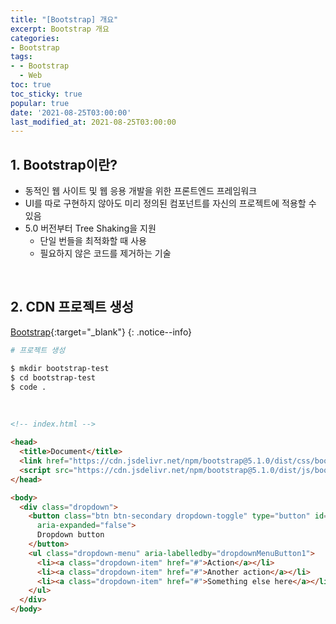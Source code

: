 ```yaml
---
title: "[Bootstrap] 개요"
excerpt: Bootstrap 개요
categories:
- Bootstrap
tags:
- - Bootstrap
  - Web
toc: true
toc_sticky: true
popular: true
date: '2021-08-25T03:00:00'
last_modified_at: 2021-08-25T03:00:00
---
```


## 1. Bootstrap이란?

- 동적인 웹 사이트 및 웹 응용 개발을 위한 프론트엔드 프레임워크
- UI를 따로 구현하지 않아도 미리 정의된 컴포넌트를 자신의 프로젝트에 적용할 수 있음
- 5.0 버전부터 Tree Shaking을 지원
    - 단일 번들을 최적화할 때 사용
    - 필요하지 않은 코드를 제거하는 기술


<br>

## 2. CDN 프로젝트 생성

[Bootstrap](https://getbootstrap.com/docs/5.1/getting-started/introduction/){:target="_blank"}
{: .notice--info}

```bash
# 프로젝트 생성

$ mkdir bootstrap-test
$ cd bootstrap-test
$ code .
```

<br>

```html
<!-- index.html -->

<head>
  <title>Document</title>
  <link href="https://cdn.jsdelivr.net/npm/bootstrap@5.1.0/dist/css/bootstrap.min.css" rel="stylesheet" integrity="sha384-KyZXEAg3QhqLMpG8r+8fhAXLRk2vvoC2f3B09zVXn8CA5QIVfZOJ3BCsw2P0p/We" crossorigin="anonymous">
  <script src="https://cdn.jsdelivr.net/npm/bootstrap@5.1.0/dist/js/bootstrap.bundle.min.js" integrity="sha384-U1DAWAznBHeqEIlVSCgzq+c9gqGAJn5c/t99JyeKa9xxaYpSvHU5awsuZVVFIhvj" crossorigin="anonymous"></script>
</head>

<body>
  <div class="dropdown">
    <button class="btn btn-secondary dropdown-toggle" type="button" id="dropdownMenuButton1" data-bs-toggle="dropdown"
      aria-expanded="false">
      Dropdown button
    </button>
    <ul class="dropdown-menu" aria-labelledby="dropdownMenuButton1">
      <li><a class="dropdown-item" href="#">Action</a></li>
      <li><a class="dropdown-item" href="#">Another action</a></li>
      <li><a class="dropdown-item" href="#">Something else here</a></li>
    </ul>
  </div>
</body>
```